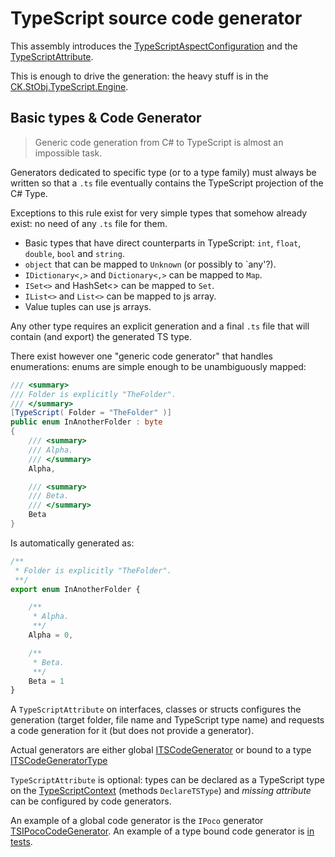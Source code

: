 # TypeScript source code generator

This assembly introduces the [TypeScriptAspectConfiguration](TypeScriptAspectConfiguration.cs)
and the [TypeScriptAttribute](TypeScriptAttribute.cs).

This is enough to drive the generation: the heavy stuff is in the [CK.StObj.TypeScript.Engine](..\CK.StObj.TypeScript.Engine).

## Basic types & Code Generator

> Generic code generation from C# to TypeScript is almost an impossible task.

Generators dedicated to specific type (or to a type family) must always be written
so that a `.ts` file eventually contains the TypeScript projection of the C# Type.

Exceptions to this rule exist for very simple types that somehow already exist:
no need of any `.ts` file for them.
 - Basic types that have direct counterparts in TypeScript: `int`, `float`, `double`, `bool` and `string`.
 - `object` that can be mapped to `Unknown` (or possibly to `any'?).
 - `IDictionary<,>` and `Dictionary<,>` can be mapped to `Map`.
 - `ISet<>` and HashSet<> can be mapped to `Set`.
 - `IList<>` and `List<>` can be mapped to js array.
 - Value tuples can use js arrays.

Any other type requires an explicit generation and a final `.ts` file that will contain
(and export) the generated TS type.

There exist however one "generic code generator" that handles enumerations: enums are
simple enough to be unambiguously mapped:

```csharp
/// <summary>
/// Folder is explicitly "TheFolder".
/// </summary>
[TypeScript( Folder = "TheFolder" )]
public enum InAnotherFolder : byte
{
    /// <summary>
    /// Alpha.
    /// </summary>
    Alpha,

    /// <summary>
    /// Beta.
    /// </summary>
    Beta
}
```
Is automatically generated as:
```ts
/**
 * Folder is explicitly "TheFolder".
 **/
export enum InAnotherFolder {

    /**
     * Alpha.
     **/
    Alpha = 0,

    /**
     * Beta.
     **/
    Beta = 1
}
```
A `TypeScriptAttribute` on interfaces, classes or structs configures the generation (target folder, file name and TypeScript type name)
and requests a code generation for it (but does not provide a generator).

Actual generators are either global [ITSCodeGenerator](../CK.StObj.TypeScript.Engine/ITSCodeGenerator.cs) or bound
to a type [ITSCodeGeneratorType](../CK.StObj.TypeScript.Engine/ITSCodeGeneratorType.cs)

`TypeScriptAttribute` is optional: types can be declared as a TypeScript type on
the [TypeScriptContext](../CK.StObj.TypeScript.Engine/TypeScriptContext.cs) (methods `DeclareTSType`)
and *missing attribute* can be configured by code generators.

An example of a global code generator is the `IPoco` generator [TSIPocoCodeGenerator](../CK.StObj.TypeScript.Engine/Poco/TSIPocoCodeGenerator.cs).
An example of a type bound code generator is [in tests](../Tests/CK.StObj.TypeScript.Tests/CodeGeneratorTypeSample/).


